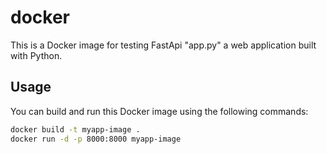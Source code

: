 # docker

This is a Docker image for testing FastApi "app.py" a web application built with Python.

## Usage

You can build and run this Docker image using the following commands:

```bash
docker build -t myapp-image .
docker run -d -p 8000:8000 myapp-image